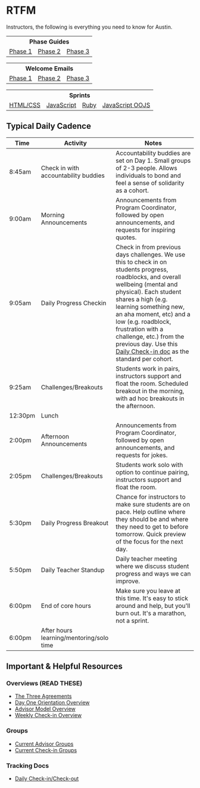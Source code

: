 # RTFM
Instructors, the following is everything you need to know for Austin. 

<table>
  <tr>
  <th colspan="3">Phase Guides</th>
  </tr>

  <tr>
  <td><a href="https://github.com/Devbootcamp/phase-1-guide/tree/austin">Phase 1</a></a></td>
  <td><a href="https://github.com/Devbootcamp/phase-2-guide/tree/austin">Phase 2</a></td>
  <td><a href="https://github.com/Devbootcamp/phase-3-guide/tree/austin">Phase 3</a></td>
  </tr>
</table>

<table>
  <tr>
  <th colspan="3">Welcome Emails</th>
  </tr>

  <tr>

  <td><a href="/emails/phase_1.md">Phase 1</a></a></td>
  <td><a href="/emails/phase_2.md">Phase 2</a></td>
  <td><a href="/emails/phase_3.md">Phase 3</a></td>
  </tr>
</table>

<table>
  <tr>
  <th colspan="4">Sprints</th>
  </tr>
  <tr>
    <td><a href="#">HTML/CSS</a></td>
    <td><a href="https://github.com/Devbootcamp-ATX/javascript-sprint-slides">JavaScript</a></a></td>
    <td><a href="http://devbootcamp.com/intro-to-ruby/">Ruby</a></td>
    <td><a href="https://github.com/Devbootcamp-ATX/OOJS-sprint">JavaScript OOJS</a></a></td>
  </tr>
</table>


## Typical Daily Cadence

Time    | Activity                                  | Notes
---     | ---                                       | ---
8:45am  | Check in with accountability buddies      | Accountability buddies are set on Day 1. Small groups of 2-3 people. Allows individuals to bond and feel a sense of solidarity as a cohort.
9:00am  | Morning Announcements                     | Announcements from Program Coordinator, followed by open announcements, and requests for inspiring quotes.
9:05am  | Daily Progress Checkin                    | Check in from previous days challenges. We use this to check in on students progress, roadblocks, and overall wellbeing (mental and physical). Each student shares a high (e.g. learning something new, an aha moment, etc) and a low (e.g. roadblock, frustration with a challenge, etc.) from the previous day. Use this [Daily Check-in doc](https://docs.google.com/a/devbootcamp.com/spreadsheets/d/1bHSlRzkUiAnpQhoSc0FTJ9YfGazlYYX1xIzDJ_62LXI/edit?usp=sharing) as the standard per cohort.
9:25am  | Challenges/Breakouts                      | Students work in pairs, instructors support and float the room. Scheduled breakout in the morning, with ad hoc breakouts in the afternoon.
12:30pm | Lunch                                     |
2:00pm  | Afternoon Announcements                   | Announcements from Program Coordinator, followed by open announcements, and requests for jokes.
2:05pm  | Challenges/Breakouts                      | Students work solo with option to continue pairing, instructors support and float the room.
5:30pm  | Daily Progress Breakout                   | Chance for instructors to make sure students are on pace. Help outline where they should be and where they need to get to before tomorrow. Quick preview of the focus for the next day.
5:50pm  | Daily Teacher Standup                     | Daily teacher meeting where we discuss student progress and ways we can improve. 
6:00pm  | End of core hours                         | Make sure you leave at this time. It's easy to stick around and help, but you'll burn out. It's a marathon, not a sprint.
6:00pm  | After hours learning/mentoring/solo time  |

## Important & Helpful Resources

### Overviews (READ THESE)
- [The Three Agreements](https://github.com/Devbootcamp/student-handbook/blob/master/three-agreements.md)
- [Day One Orientation Overview](/docs/day_1_orientation.md)
- [Advisor Model Overview](http://confluence.devbootcamp.com/display/AUS/Overview%3A+Advisor+Model)
- [Weekly Check-in Overview](http://confluence.devbootcamp.com/display/AUS/Overview%3A+Weekly+Check-in)

### Groups
- [Current Advisor Groups](http://confluence.devbootcamp.com/display/AUS/Current+Advisor+Groups)
- [Current Check-in Groups](http://confluence.devbootcamp.com/display/AUS/Current+Check-in+Groups)

### Tracking Docs
- [Daily Check-in/Check-out](https://docs.google.com/a/devbootcamp.com/spreadsheets/d/1bHSlRzkUiAnpQhoSc0FTJ9YfGazlYYX1xIzDJ_62LXI/edit?usp=sharing)

